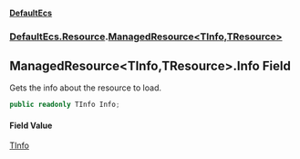 #### [DefaultEcs](./index.md 'index')
### [DefaultEcs.Resource](./DefaultEcs-Resource.md 'DefaultEcs.Resource').[ManagedResource&lt;TInfo,TResource&gt;](./DefaultEcs-Resource-ManagedResource-TInfo_TResource-.md 'DefaultEcs.Resource.ManagedResource&lt;TInfo,TResource&gt;')
## ManagedResource&lt;TInfo,TResource&gt;.Info Field
Gets the info about the resource to load.  
```csharp
public readonly TInfo Info;
```
#### Field Value
[TInfo](./DefaultEcs-Resource-ManagedResource-TInfo_TResource-.md#DefaultEcs-Resource-ManagedResource-TInfo_TResource--TInfo 'DefaultEcs.Resource.ManagedResource&lt;TInfo,TResource&gt;.TInfo')  
